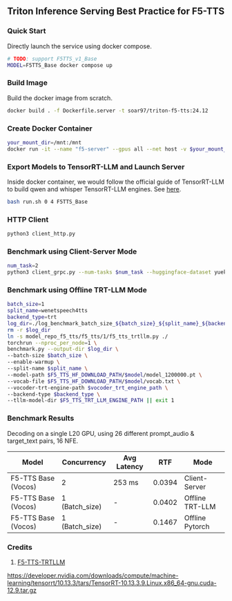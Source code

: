 ## Triton Inference Serving Best Practice for F5-TTS

### Quick Start
Directly launch the service using docker compose.
```sh
# TODO: support F5TTS_v1_Base
MODEL=F5TTS_Base docker compose up
```

### Build Image
Build the docker image from scratch. 
```sh
docker build . -f Dockerfile.server -t soar97/triton-f5-tts:24.12
```

### Create Docker Container
```sh
your_mount_dir=/mnt:/mnt
docker run -it --name "f5-server" --gpus all --net host -v $your_mount_dir --shm-size=2g soar97/triton-f5-tts:24.12
```

### Export Models to TensorRT-LLM and Launch Server
Inside docker container, we would follow the official guide of TensorRT-LLM to build qwen and whisper TensorRT-LLM engines. See [here](https://github.com/NVIDIA/TensorRT-LLM/tree/main/examples/whisper).
```sh
bash run.sh 0 4 F5TTS_Base
```

### HTTP Client
```sh
python3 client_http.py
```

### Benchmark using Client-Server Mode
```sh
num_task=2
python3 client_grpc.py --num-tasks $num_task --huggingface-dataset yuekai/seed_tts --split-name wenetspeech4tts
```

### Benchmark using Offline TRT-LLM Mode
```sh
batch_size=1
split_name=wenetspeech4tts
backend_type=trt
log_dir=./log_benchmark_batch_size_${batch_size}_${split_name}_${backend_type}
rm -r $log_dir
ln -s model_repo_f5_tts/f5_tts/1/f5_tts_trtllm.py ./
torchrun --nproc_per_node=1 \
benchmark.py --output-dir $log_dir \
--batch-size $batch_size \
--enable-warmup \
--split-name $split_name \
--model-path $F5_TTS_HF_DOWNLOAD_PATH/$model/model_1200000.pt \
--vocab-file $F5_TTS_HF_DOWNLOAD_PATH/$model/vocab.txt \
--vocoder-trt-engine-path $vocoder_trt_engine_path \
--backend-type $backend_type \
--tllm-model-dir $F5_TTS_TRT_LLM_ENGINE_PATH || exit 1
```

### Benchmark Results
Decoding on a single L20 GPU, using 26 different prompt_audio & target_text pairs, 16 NFE.

| Model               | Concurrency    | Avg Latency | RTF    | Mode            |
|---------------------|----------------|-------------|--------|-----------------|
| F5-TTS Base (Vocos) | 2              | 253 ms      | 0.0394 | Client-Server   |
| F5-TTS Base (Vocos) | 1 (Batch_size) | -           | 0.0402 | Offline TRT-LLM |
| F5-TTS Base (Vocos) | 1 (Batch_size) | -           | 0.1467 | Offline Pytorch |

### Credits
1. [F5-TTS-TRTLLM](https://github.com/Bigfishering/f5-tts-trtllm)

https://developer.nvidia.com/downloads/compute/machine-learning/tensorrt/10.13.3/tars/TensorRT-10.13.3.9.Linux.x86_64-gnu.cuda-12.9.tar.gz
